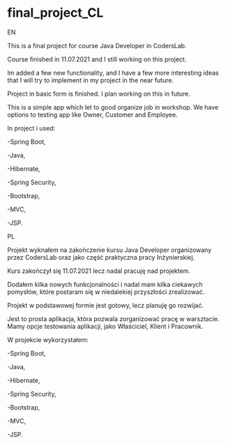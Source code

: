 # final_project_CL
EN

This is a final project for course Java Developer in CodersLab. 

Course finished in 11.07.2021 and I still working on this project.

Im added a few new functionality, and I have a few more interesting ideas that I will try to implement in my project in the near future. 

Project in basic form is finished. I plan working on this in future.

This is a simple app which let to good organize job in workshop. We have options to testing app like Owner, Customer and Employee.

In project i used: 

-Spring Boot, 

-Java, 

-Hibernate, 

-Spring Security, 

-Bootstrap, 

-MVC, 

-JSP. 




PL

Projekt wyknałem na zakończenie kursu Java Developer organizowany przez CodersLab oraz jako część praktyczna pracy Inżynierskiej. 

Kurs zakończył się 11.07.2021 lecz nadal pracuję nad projektem.

Dodałem kilka nowych funkcjonalności i nadal mam kilka ciekawych pomysłów, które postaram się w niedalekiej przyszłości zrealizować.

Projekt w podstawowej formie jest gotowy, lecz planuję go rozwijać. 

Jest to prosta aplikacja, która pozwala zorganizować pracę w warsztacie. Mamy opcje testowania aplikacji, jako Właściciel, Klient i Pracownik.

W projekcie wykorzystałem:

-Spring Boot, 

-Java, 

-Hibernate, 

-Spring Security, 

-Bootstrap, 

-MVC, 

-JSP. 

